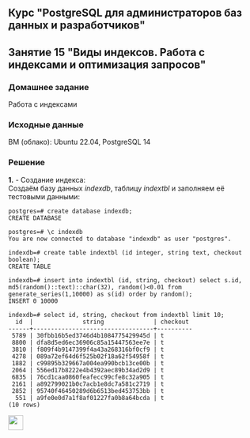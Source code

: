 ## Курс "PostgreSQL для администраторов баз данных и разработчиков"

## Занятие 15 "Виды индексов. Работа с индексами и оптимизация запросов"

### Домашнее задание
Работа с индексами

### Исходные данные
ВМ (облако): Ubuntu 22.04, PostgreSQL 14 

### Решение

**1.** - Создание индекса:  
Создаём базу данных _indexdb_, таблицу _indextbl_ и заполняем её тестовыми данными:
```
postgres=# create database indexdb;
CREATE DATABASE

postgres=# \c indexdb
You are now connected to database "indexdb" as user "postgres".

indexdb=# create table indextbl (id integer, string text, checkout boolean);
CREATE TABLE

indexdb=# insert into indextbl (id, string, checkout) select s.id, md5(random()::text)::char(32), random()<0.01 from generate_series(1,10000) as s(id) order by random();
INSERT 0 10000

indexdb=# select id, string, checkout from indextbl limit 10;
  id  |              string              | checkout
------+----------------------------------+----------
 5789 | 30fbb16b5ed3746d4b1084775429945d | t
 8800 | dfa8d5ed6ec36906c85a15447563ee7e | t
 3810 | f809f4b9147399f4a43a268316bf0cf9 | t
 4278 | 089a72ef64d6f525b02f18a62f54958f | t
 1882 | c99895b329667a004ea990bcb13ce00b | t
 2064 | 556ed17b8222e4b4392aec89b34ad2d9 | t
 6835 | 76cd1caa0860feafecc99cfe8c32a905 | t
 2161 | a892799021b0c7acb1e8dc7a581c2719 | t
 2852 | 95740f46450289d6b6513bed453753bb | t
  551 | a9fe0e0d7a1f8af01227fa0b8a64bcda | t
(10 rows)
```

















<code><img height="30" src="https://cdn.jsdelivr.net/npm/simple-icons@3.13.0/icons/postgresql.svg"></code>
